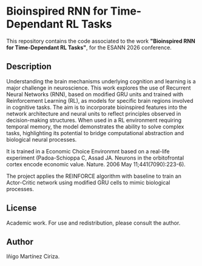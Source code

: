 # Bioinspired RNN for Time-Dependant RL Tasks

This repository contains the code associated to the work **"Bioinspired RNN for Time-Dependant RL Tasks"**, for the ESANN 2026 conference.

## Description
Understanding the brain mechanisms underlying cognition and learning is a major challenge in neuroscience. This work explores the use of Recurrent Neural Networks (RNN), based on modified GRU units and trained with Reinforcement Learning (RL), as models for specific brain regions involved in cognitive tasks. The aim is to incorporate bioinspired features into the network architecture and neural units to reflect principles observed in decision-making structures. When used in a RL environment requiring temporal memory, the model demonstrates the ability to solve complex tasks, highlighting its potential to bridge computational abstraction and biological neural processes.

It is trained in a Economic Choice Environmnt based on a real-life experiment (Padoa-Schioppa C, Assad JA. Neurons in the orbitofrontal cortex encode economic value. Nature. 2006 May 11;441(7090):223-6).

The project applies the REINFORCE algorithm with baseline to train an Actor-Critic network using modified GRU cells to mimic biological processes.

## License
Academic work. For use and redistribution, please consult the author.

## Author
Iñigo Martínez Ciriza.
